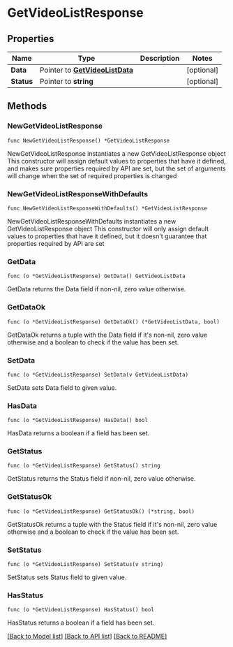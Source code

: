 # GetVideoListResponse

## Properties

Name | Type | Description | Notes
------------ | ------------- | ------------- | -------------
**Data** | Pointer to [**GetVideoListData**](GetVideoListData.md) |  | [optional] 
**Status** | Pointer to **string** |  | [optional] 

## Methods

### NewGetVideoListResponse

`func NewGetVideoListResponse() *GetVideoListResponse`

NewGetVideoListResponse instantiates a new GetVideoListResponse object
This constructor will assign default values to properties that have it defined,
and makes sure properties required by API are set, but the set of arguments
will change when the set of required properties is changed

### NewGetVideoListResponseWithDefaults

`func NewGetVideoListResponseWithDefaults() *GetVideoListResponse`

NewGetVideoListResponseWithDefaults instantiates a new GetVideoListResponse object
This constructor will only assign default values to properties that have it defined,
but it doesn't guarantee that properties required by API are set

### GetData

`func (o *GetVideoListResponse) GetData() GetVideoListData`

GetData returns the Data field if non-nil, zero value otherwise.

### GetDataOk

`func (o *GetVideoListResponse) GetDataOk() (*GetVideoListData, bool)`

GetDataOk returns a tuple with the Data field if it's non-nil, zero value otherwise
and a boolean to check if the value has been set.

### SetData

`func (o *GetVideoListResponse) SetData(v GetVideoListData)`

SetData sets Data field to given value.

### HasData

`func (o *GetVideoListResponse) HasData() bool`

HasData returns a boolean if a field has been set.

### GetStatus

`func (o *GetVideoListResponse) GetStatus() string`

GetStatus returns the Status field if non-nil, zero value otherwise.

### GetStatusOk

`func (o *GetVideoListResponse) GetStatusOk() (*string, bool)`

GetStatusOk returns a tuple with the Status field if it's non-nil, zero value otherwise
and a boolean to check if the value has been set.

### SetStatus

`func (o *GetVideoListResponse) SetStatus(v string)`

SetStatus sets Status field to given value.

### HasStatus

`func (o *GetVideoListResponse) HasStatus() bool`

HasStatus returns a boolean if a field has been set.


[[Back to Model list]](../README.md#documentation-for-models) [[Back to API list]](../README.md#documentation-for-api-endpoints) [[Back to README]](../README.md)


